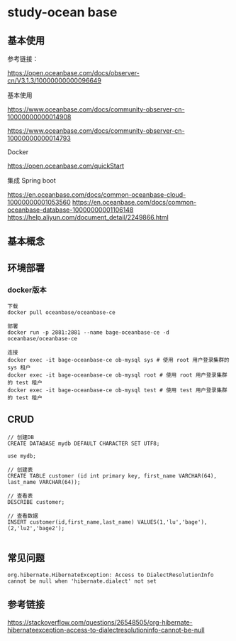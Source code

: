 
# study-ocean base

## 基本使用

参考链接：

https://open.oceanbase.com/docs/observer-cn/V3.1.3/10000000000096649

基本使用

https://www.oceanbase.com/docs/community-observer-cn-10000000000014908

https://www.oceanbase.com/docs/community-observer-cn-10000000000014793 

Docker 

https://open.oceanbase.com/quickStart

集成 Spring boot  

https://en.oceanbase.com/docs/common-oceanbase-cloud-10000000001053560 
https://en.oceanbase.com/docs/common-oceanbase-database-10000000001106148 
https://help.aliyun.com/document_detail/2249866.html



## 基本概念



## 环境部署 

### docker版本

```
下载
docker pull oceanbase/oceanbase-ce

部署
docker run -p 2881:2881 --name bage-oceanbase-ce -d oceanbase/oceanbase-ce

连接 
docker exec -it bage-oceanbase-ce ob-mysql sys # 使用 root 用户登录集群的 sys 租户
docker exec -it bage-oceanbase-ce ob-mysql root # 使用 root 用户登录集群的 test 租户
docker exec -it bage-oceanbase-ce ob-mysql test # 使用 test 用户登录集群的 test 租户
```



## CRUD

```
// 创建DB 
CREATE DATABASE mydb DEFAULT CHARACTER SET UTF8;

use mydb;

// 创建表 
CREATE TABLE customer (id int primary key, first_name VARCHAR(64), last_name VARCHAR(64));

// 查看表
DESCRIBE customer;

// 查看数据
INSERT customer(id,first_name,last_name) VALUES(1,'lu','bage'),(2,'lu2','bage2');


```



## 常见问题

```
org.hibernate.HibernateException: Access to DialectResolutionInfo cannot be null when 'hibernate.dialect' not set
```



## 参考链接

https://stackoverflow.com/questions/26548505/org-hibernate-hibernateexception-access-to-dialectresolutioninfo-cannot-be-null

